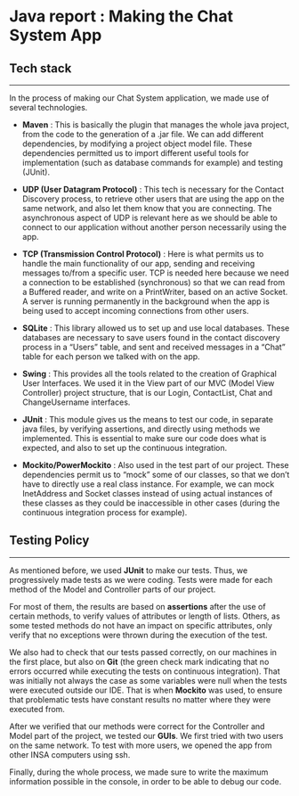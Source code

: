 # Java report : Making the Chat System App

## Tech stack

--------------------------------------------------------------------------------------------------------------------------------------------

In the process of making our Chat System application, we made use of several technologies.

- **Maven** : This is basically the plugin that manages the whole java project, from the code to the generation of a .jar file. We can add different dependencies, by modifying a project object model file. These dependencies permitted us to import different useful tools for implementation (such as database commands for example) and testing (JUnit).


- **UDP (User Datagram Protocol)** : This tech is necessary for the Contact Discovery process, to retrieve other users that are using the app on the same network, and also let them know that you are connecting. The asynchronous aspect of UDP is relevant here as we should be able to connect to our application without another person necessarily using the app.


- **TCP (Transmission Control Protocol)** : Here is what permits us to handle the main functionality of our app, sending and receiving messages to/from a specific user. TCP is needed here because we need a connection to be established (synchronous) so that we can read from a Buffered reader, and write on a PrintWriter, based on an active Socket. A server is running permanently in the background when the app is being used to accept incoming connections from other users.


- **SQLite** : This library allowed us to set up and use local databases. These databases are necessary to save users found in the contact discovery process in a “Users” table, and sent and received messages in a “Chat” table for each person we talked with on the app.


- **Swing** : This provides all the tools related to the creation of Graphical User Interfaces. We used it in the View part of our MVC (Model View Controller) project structure, that is our Login, ContactList, Chat and ChangeUsername interfaces.


- **JUnit** : This module gives us the means to test our code, in separate java files, by verifying assertions, and directly using methods we implemented. This is essential to make sure our code does what is expected, and also to set up the continuous integration.


- **Mockito/PowerMockito** : Also used in the test part of our project. These dependencies permit us to “mock” some of our classes, so that we don’t have to directly use a real class instance. For example, we can mock InetAddress and Socket classes instead of using actual instances of these classes as they could be inaccessible in other cases (during the continuous integration process for example).

## Testing Policy

--------------------------------------------------------------------------------------------------------------------------------------------

As mentioned before, we used **JUnit** to make our tests. Thus, we progressively made tests as we were coding. Tests were made for each method of the Model and Controller parts of our project.

For most of them, the results are based on **assertions** after the use of certain methods, to verify values of attributes or length of lists. Others, as some tested methods do not have an impact on specific attributes, only verify that no exceptions were thrown during the execution of the test.

We also had to check that our tests passed correctly, on our machines in the first place, but also on **Git** (the green check mark indicating that no errors occurred while executing the tests on continuous integration). That was initially not always the case as some variables were null when the tests were executed outside our IDE. That is when **Mockito** was used, to ensure that problematic tests have constant results no matter where they were executed from.

After we verified that our methods were correct for the Controller and Model part of the project, we tested our **GUIs**. We first tried with two users on the same network. To test with more users, we opened the app from other INSA computers using ssh.

Finally, during the whole process, we made sure to write the maximum information possible in the console, in order to be able to debug our code.
